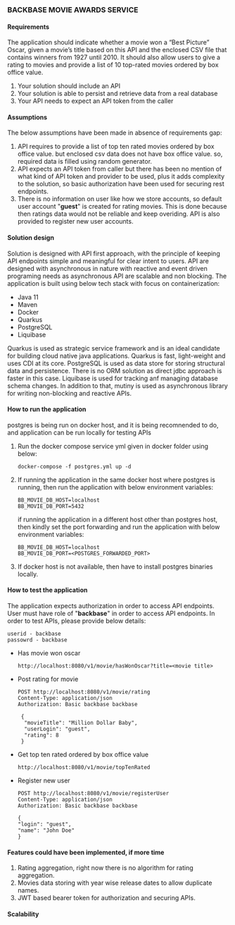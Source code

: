 ### BACKBASE MOVIE AWARDS SERVICE

#### Requirements
   The application should indicate whether a movie won a “Best Picture” Oscar, given a
   movie’s title based on this API and the enclosed CSV file that contains winners from
   1927 until 2010. It should also allow users to give a rating to movies and provide a list
   of 10 top-rated movies ordered by box office value.

   1. Your solution should include an API
   2. Your solution is able to persist and retrieve data from a real database 
   3. Your API needs to expect an API token from the caller

#### Assumptions

   The below assumptions have been made in absence of requirements gap:
   1. API requires to provide a list of top ten rated movies ordered by box office value. but enclosed csv data does not have box office value. so, required data is filled using random generator.
   2. API expects an API token from caller but there has been no mention of what kind of API token and provider to be used, plus it adds complexity to the solution, so basic authorization have been used for securing rest endpoints.
   3. There is no information on user like how we store accounts, so default user account "__guest__" is created for rating movies. This is done because then ratings data would not be reliable and keep overiding. API is also provided to register new user accounts.

#### Solution design

   Solution is designed with API first approach, with the principle of keeping API endpoints simple and meaningful for clear intent to users. 
   API are designed with asynchronous in nature with reactive and event driven programing needs as asynchronous API are scalable and non blocking.
   The application is built using below tech stack with focus on containerization:
   
   * Java 11
   * Maven
   * Docker
   * Quarkus
   * PostgreSQL
   * Liquibase

   Quarkus is used as strategic service framework and is an ideal candidate for building cloud native java applications. Quarkus is fast, light-weight and uses CDI at its core.
   PostgreSQL is used as data store for storing structural data and persistence. There is no ORM solution as direct jdbc approach is faster in this case. 
   Liquibase is used for tracking anf managing database schema changes. 
   In addition to that, mutiny is used as asynchronous library for writing non-blocking and reactive APIs.

#### How to run the application

   postgres is being run on docker host, and it is being recomnended to do, and application can be run locally for testing APIs

   1. Run the docker compose service yml given in docker folder using below:
      ````
      docker-compose -f postgres.yml up -d
      ````
   
   2. If running the application in the same docker host where postgres is running, then run the application with below environment variables:
      ````
      BB_MOVIE_DB_HOST=localhost
      BB_MOVIE_DB_PORT=5432
      ````
      if running the application in a different host other than postgres host, then kindly set the port forwarding and run the application with below environment variables:
      ````
      BB_MOVIE_DB_HOST=localhost
      BB_MOVIE_DB_PORT=<POSTGRES_FORWARDED_PORT>
      ````
   3. If docker host is not available, then have to install postgres binaries locally.

#### How to test the application
    
The application expects authorization in order to access API endpoints. User must have role of "__backbase__" in order to access API endpoints.
In order to test APIs, please provide below details:

    userid - backbase
    passowrd - backbase

* Has movie won oscar
    ````
    http://localhost:8080/v1/movie/hasWonOscar?title=<movie title>
    ````

* Post rating for movie
    ````
    POST http://localhost:8080/v1/movie/rating
    Content-Type: application/json
    Authorization: Basic backbase backbase

     {
      "movieTitle": "Million Dollar Baby",
      "userLogin": "guest",
      "rating": 8
     }
    ````
  
* Get top ten rated ordered by box office value
    ````
    http://localhost:8080/v1/movie/topTenRated
    ````

* Register new user
    ````
    POST http://localhost:8080/v1/movie/registerUser
    Content-Type: application/json
    Authorization: Basic backbase backbase

    {
    "login": "guest",
    "name": "John Doe"
    }
    ````

#### Features could have been implemented, if more time

1. Rating aggregation, right now there is no algorithm for rating aggregation.
2. Movies data storing with year wise release dates to allow duplicate names.
3. JWT based bearer token for authorization and securing APIs.

#### Scalability

